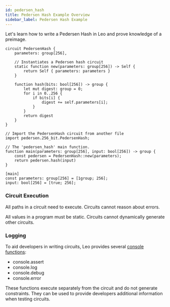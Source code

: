 ```yaml
---
id: pedersen_hash
title: Pedersen Hash Example Overview
sidebar_label: Pedersen Hash Example
---
```


Let's learn how to write a Pedersen Hash in Leo and prove knowledge of a preimage.
```leo title="src/256_bit.leo"
circuit PedersenHash {
    parameters: group[256],

    // Instantiates a Pedersen hash circuit
    static function new(parameters: group[256]) -> Self {
        return Self { parameters: parameters }
    }

    function hash(bits: bool[256]) -> group {
        let mut digest: group = 0;
        for i in 0..256 {
            if bits[i] {
                digest += self.parameters[i];
            }
        }
        return digest
    }
}

```

```leo title="src/main.leo"
// Import the PedersenHash circuit from another file
import pedersen.256_bit.PedersenHash;

// The 'pedersen_hash' main function.
function main(parameters: group[256], input: bool[256]) -> group {
    const pedersen = PedersenHash::new(parameters);
    return pedersen.hash(input)
}
```

```leo title="inputs/pedersen.in"
[main]
const parameters: group[256] = [1group; 256];
input: bool[256] = [true; 256];
```

### Circuit Execution
All paths in a circuit need to execute. Circuits cannot reason about errors.

All values in a program must be static. Circuits cannot dynamically generate other circuits.

### Logging
To aid developers in writing circuits, Leo provides several [console functions](aleo/documentation/developer/language/11_console.md):
* console.assert
* console.log
* console.debug
* console.error

These functions execute separately from the circuit and do not generate constraints.
They can be used to provide developers additional information when testing circuits.